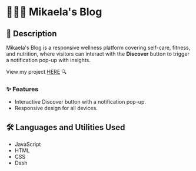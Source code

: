 # 🧘🏻‍♀️ Mikaela's Blog

## 📝 Description
Mikaela's Blog is a responsive wellness platform covering self-care, fitness, and nutrition, where visitors can interact with the **Discover** button to trigger a notification pop-up with insights.

View my project [HERE](https://mikaebal.github.io/responsive-blog/) 🔍

### ✨ Features

- Interactive Discover button with a notification pop-up.
- Responsive design for all devices.

## 🛠️ Languages and Utilities Used

- JavaScript
- HTML
- CSS
- Dash
